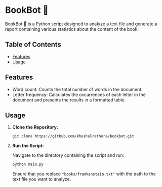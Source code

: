 # BookBot 📘

BookBot 📘 is a Python script designed to analyze a text file and generate a report containing various statistics about the content of the book.

## Table of Contents

- [Features](#features)
- [Usage](#usage)

## Features

- Word count: Counts the total number of words in the document.
- Letter frequency: Calculates the occurrences of each letter in the document and presents the results in a formatted table.

## Usage

1. **Clone the Repository:**

   ```bash
   git clone https://github.com/khushalrathore/bookbot.git
   ```

2. **Run the Script:**

   Navigate to the directory containing the script and run:

   ```bash
   python main.py
   ```

   Ensure that you replace `"books/frankenstein.txt"` with the path to the text file you want to analyze.
